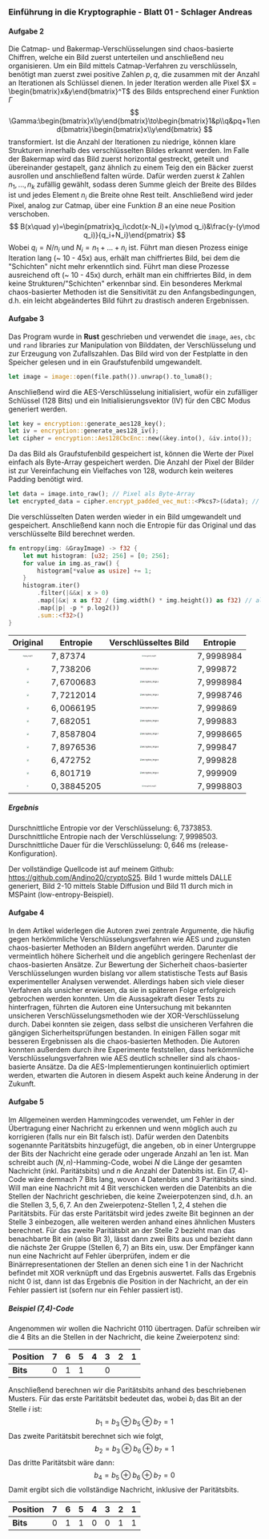 ### Einführung in die Kryptographie - Blatt 01 - Schlager Andreas

#### Aufgabe 2

Die Catmap- und Bakermap-Verschlüsselungen sind chaos-basierte Chiffren, welche ein Bild zuerst unterteilen und anschließend neu organisieren. Um ein Bild mittels Catmap-Verfahren zu verschlüsseln, benötigt man zuerst zwei positive Zahlen $p, q$, die zusammen mit der Anzahl an Iterationen als Schlüssel dienen. In jeder Iteration werden alle Pixel $X = \begin{bmatrix}x&y\end{bmatrix}^T$ des Bilds entsprechend einer Funktion $\Gamma$
$$
\Gamma:\begin{bmatrix}x\\y\end{bmatrix}\to\begin{bmatrix}1&p\\q&pq+1\end{bmatrix}\begin{bmatrix}x\\y\end{bmatrix}
$$
transformiert. Ist die Anzahl der Iterationen zu niedrige, können klare Strukturen innerhalb des verschlüsselten Bildes erkannt werden. Im Falle der Bakermap wird das Bild zuerst horizontal gestreckt, geteilt und übereinander gestapelt, ganz ähnlich zu einem Teig den ein Bäcker zuerst ausrollen und anschließend falten würde. Dafür werden zuerst $k$ Zahlen $n_1,\dots,n_k$ zufällig gewählt, sodass deren Summe gleich der Breite des Bildes ist und jedes Element $n_i$ die Breite ohne Rest teilt. Anschließend wird jeder Pixel, analog zur Catmap, über eine Funktion $B$ an eine neue Position verschoben. 
$$
B(x\quad y)=\begin{pmatrix}q_i\cdot(x-N_i)+(y\mod q_i)&\frac{y-(y\mod q_i)}{q_i+N_i}\end{pmatrix}
$$
Wobei $q_i = N / n_i$ und $N_i = n_1 + \dots + n_i$ ist. Führt man diesen Prozess einige Iteration lang (~ 10 - 45x) aus, erhält man chiffriertes Bild, bei dem die "Schichten" nicht mehr erkenntlich sind. Führt man diese Prozesse ausreichend oft (~ 10 - 45x) durch, erhält man ein chiffriertes Bild, in dem keine Strukturen/"Schichten" erkennbar sind. Ein besonderes Merkmal chaos-basierter Methoden ist die Sensitivität zu den Anfangsbedingungen, d.h. ein leicht abgeändertes Bild führt zu drastisch anderen Ergebnissen.

#### Aufgabe 3

Das Program wurde in **Rust** geschrieben und verwendet die `image`, `aes`, `cbc` und `rand` libraries zur Manipulation von Bilddaten, der Verschlüsselung und zur Erzeugung von Zufallszahlen. Das Bild wird von der Festplatte in den Speicher gelesen und in ein Graufstufenbild umgewandelt.

```rust
let image = image::open(file.path()).unwrap().to_luma8();
```

Anschließend wird die AES-Verschlüsselung initialisiert, wofür ein zufälliger Schlüssel ($128$ Bits) und ein Initialisierungsvektor (IV) für den CBC Modus generiert werden.

```rust
let key = encryption::generate_aes128_key();
let iv = encryption::generate_aes128_iv();
let cipher = encryption::Aes128CbcEnc::new(&key.into(), &iv.into());
```

Da das Bild als Graufstufenbild gespeichert ist, können die Werte der Pixel einfach als Byte-Array gespeichert werden. Die Anzahl der Pixel der Bilder ist zur Vereinfachung ein Vielfaches von $128$, wodurch kein weiteres Padding benötigt wird.

```rust
let data = image.into_raw(); // Pixel als Byte-Array
let encrypted_data = cipher.encrypt_padded_vec_mut::<Pkcs7>(&data); // Verschlüsseln
```

Die verschlüsselten Daten werden wieder in ein Bild umgewandelt und gespeichert. Anschließend kann noch die Entropie für das Original und das verschlüsselte Bild berechnet werden.

```rust
fn entropy(img: &GrayImage) -> f32 {
    let mut histogram: [u32; 256] = [0; 256];
    for value in img.as_raw() {
        histogram[*value as usize] += 1;
    }
    histogram.iter()
        .filter(|&&x| x > 0)
        .map(|&x| x as f32 / (img.width() * img.height()) as f32) // als rel. Häufigkeit
        .map(|p| -p * p.log2())
        .sum::<f32>()
}
```

|                           Original                           | Entropie     |                     Verschlüsseltes Bild                     | Entropie    |
| :----------------------------------------------------------: | ------------ | :----------------------------------------------------------: | ----------- |
| <img src="/home/andreas/University/ba-cs/Cryptography/blatt01/aes_test/out/gray_img01.jpg" alt="gray_img01" style="zoom: 19%;" /> | $7,87374$    | <img src="/home/andreas/University/ba-cs/Cryptography/blatt01/aes_test/out/encrypted_img01.jpg" alt="encrypted_img01" style="zoom:19%;" /> | $7,9998984$ |
| <img src="/home/andreas/University/ba-cs/Cryptography/blatt01/aes_test/out/gray_img02.jpg" style="zoom:25%;" /> | $7,738206$   | <img src="/home/andreas/University/ba-cs/Cryptography/blatt01/aes_test/out/encrypted_img02.jpg" alt="encrypted_img02" style="zoom:25%;" /> | $7,999872$  |
| <img src="/home/andreas/University/ba-cs/Cryptography/blatt01/aes_test/out/gray_img03.jpg" style="zoom:25%;" /> | $7,6700683$  | <img src="/home/andreas/University/ba-cs/Cryptography/blatt01/aes_test/out/encrypted_img03.jpg" alt="encrypted_img02" style="zoom:25%;" /> | $7,9998984$ |
| <img src="/home/andreas/University/ba-cs/Cryptography/blatt01/aes_test/out/gray_img04.jpg" style="zoom:25%;" /> | $7,7212014$  | <img src="/home/andreas/University/ba-cs/Cryptography/blatt01/aes_test/out/encrypted_img04.jpg" alt="encrypted_img02" style="zoom:25%;" /> | $7,9998746$ |
| <img src="/home/andreas/University/ba-cs/Cryptography/blatt01/aes_test/out/gray_img05.jpg" style="zoom:25%;" /> | $6,0066195$  | <img src="/home/andreas/University/ba-cs/Cryptography/blatt01/aes_test/out/encrypted_img05.jpg" alt="encrypted_img05" style="zoom:25%;" /> | $7,999869$  |
| <img src="/home/andreas/University/ba-cs/Cryptography/blatt01/aes_test/out/gray_img06.jpg" style="zoom:25%;" /> | $7,682051$   | <img src="/home/andreas/University/ba-cs/Cryptography/blatt01/aes_test/out/encrypted_img06.jpg" alt="encrypted_img06" style="zoom:25%;" /> | $7,999883$  |
| <img src="/home/andreas/University/ba-cs/Cryptography/blatt01/aes_test/out/gray_img07.jpg" style="zoom:25%;" /> | $7,8587804$  | <img src="/home/andreas/University/ba-cs/Cryptography/blatt01/aes_test/out/encrypted_img07.jpg" alt="encrypted_img07" style="zoom:25%;" /> | $7,9998665$ |
| <img src="/home/andreas/University/ba-cs/Cryptography/blatt01/aes_test/out/gray_img08.jpg" style="zoom:25%;" /> | $7,8976536$  | <img src="/home/andreas/University/ba-cs/Cryptography/blatt01/aes_test/out/encrypted_img08.jpg" alt="encrypted_img08" style="zoom:25%;" /> | $7,999847$  |
| <img src="/home/andreas/University/ba-cs/Cryptography/blatt01/aes_test/out/gray_img09.jpg" style="zoom:25%;" /> | $6,472752$   | <img src="/home/andreas/University/ba-cs/Cryptography/blatt01/aes_test/out/encrypted_img09.jpg" alt="encrypted_img09" style="zoom:25%;" /> | $7,999828$  |
| <img src="/home/andreas/University/ba-cs/Cryptography/blatt01/aes_test/out/gray_img10.jpg" style="zoom:25%;" /> | $6,801719$   | <img src="/home/andreas/University/ba-cs/Cryptography/blatt01/aes_test/out/encrypted_img10.jpg" alt="encrypted_img10" style="zoom:25%;" /> | $7,999909$  |
| <img src="/home/andreas/University/ba-cs/Cryptography/blatt01/aes_test/out/gray_img11.png" style="zoom:19%;" /> | $0,38845205$ | <img src="/home/andreas/University/ba-cs/Cryptography/blatt01/aes_test/out/encrypted_img11.png" alt="encrypted_img11" style="zoom:19%;" /> | $7,9998803$ |

##### Ergebnis

Durschnittliche Entropie vor der Verschlüsselung: $6,7373853$.
Durschnittliche Entropie nach der Verschlüsselung: $7,9998503$.
Durschnittliche Dauer für die Verschlüsselung: $0,646$ ms (release-Konfiguration).

Der vollständige Quellcode ist auf meinem Github: https://github.com/Andino20/cryptoS25. Bild 1 wurde mittels DALLE generiert, Bild 2-10 mittels Stable Diffusion und Bild 11 durch mich in MSPaint (low-entropy-Beispiel).

#### Aufgabe 4

In dem Artikel widerlegen die Autoren zwei zentrale Argumente, die häufig gegen herkömmliche Verschlüsselungsverfahren wie AES und zugunsten chaos-basierter Methoden an Bildern angeführt werden. Darunter die vermeintlich höhere Sicherheit und die angeblich geringere Rechenlast der chaos-basierten Ansätze. Zur Bewertung der Sicherheit chaos-basierter Verschlüsselungen wurden bislang vor allem statistische Tests auf Basis experimenteller Analysen verwendet. Allerdings haben sich viele dieser Verfahren als unsicher erwiesen, da sie in späteren Folge erfolgreich gebrochen werden konnten. Um die Aussagekraft dieser Tests zu hinterfragen, führten die Autoren eine Untersuchung mit bekannten unsicheren Verschlüsselungsmethoden wie der XOR-Verschlüsselung durch. Dabei konnten sie zeigen, dass selbst die unsicheren Verfahren die gängigen Sicherheitsprüfungen bestanden. In einigen Fällen sogar mit besseren Ergebnissen als die chaos-basierten Methoden. Die Autoren konnten außerdem durch ihre Experimente feststellen, dass herkömmliche Verschlüsselungsverfahren wie AES deutlich schneller sind als chaos-basierte Ansätze. Da die AES-Implementierungen kontinuierlich optimiert werden, etwarten die Autoren in diesem Aspekt auch keine Änderung in der Zukunft.

#### Aufgabe 5

Im Allgemeinen werden Hammingcodes verwendet, um Fehler in der Übertragung einer Nachricht zu erkennen und wenn möglich auch zu korrigieren (falls nur ein Bit falsch ist). Dafür werden den Datenbits sogenannte Paritätsbits hinzugefügt, die angeben, ob in einer Untergruppe der Bits der Nachricht eine gerade oder ungerade Anzahl an $1$en ist. Man schreibt auch $(N, n)$-Hamming-Code, wobei $N$ die Länge der gesamten Nachricht (inkl. Paritätsbits) und $n$ die Anzahl der Datenbits ist. Ein $(7,4)$-Code wäre demnach $7$ Bits lang, wovon $4$ Datenbits und $3$ Paritätsbits sind. Will man eine Nachricht mit $4$ Bit verschicken werden die Datenbits an die Stellen der Nachricht geschrieben, die keine Zweierpotenzen sind, d.h. an die Stellen $3,5,6,7$. An den Zweierpotenz-Stellen $1,2,4$ stehen die Paritätsbits. Für das erste Paritätsbit wird jedes zweite Bit beginnen an der Stelle $3$ einbezogen, alle weiteren werden anhand eines ähnlichen Musters berechnet. Für das zweite Paritätsbit an der Stelle $2$ bezieht man das benachbarte Bit ein (also Bit $3$), lässt dann zwei Bits aus und bezieht dann die nächste $2$er Gruppe (Stellen $6,7$) an Bits ein, usw. Der Empfänger kann nun eine Nachricht auf Fehler überprüfen, indem er die Binärrepresentationen der Stellen an denen sich eine $1$ in der Nachricht befindet mit XOR verknüpft und das Ergebnis auswertet. Falls das Ergebnis nicht $0$ ist, dann ist das Ergebnis die Position in der Nachricht, an der ein Fehler passiert ist (sofern nur ein Fehler passiert ist).

##### Beispiel (7,4)-Code

Angenommen wir wollen die Nachricht $0110$ übertragen. Dafür schreiben wir die $4$ Bits an die Stellen in der Nachricht, die keine Zweierpotenz sind:

| Position | 7    | 6    | 5    | 4    | 3    | 2    | 1    |
| -------- | ---- | ---- | ---- | ---- | ---- | ---- | ---- |
| **Bits** | 0    | 1    | 1    |      | 0    |      |      |

Anschließend berechnen wir die Paritätsbits anhand des beschriebenen Musters. Für das erste Paritätsbit bedeutet das, wobei $b_i$ das Bit an der Stelle $i$ ist:
$$
b_1=b_3\oplus b_5 \oplus b_7 = 1
$$
Das zweite Paritätsbit berechnet sich wie folgt, 
$$
b_2 = b_3 \oplus b_6\oplus b_7 = 1
$$
Das dritte Paritätsbit wäre dann:
$$
b_4 = b_5\oplus b_6 \oplus b_7=0
$$
Damit ergibt sich die vollständige Nachricht, inklusive der Paritätsbits.

| Position | 7    | 6    | 5    | 4    | 3    | 2    | 1    |
| -------- | ---- | ---- | ---- | ---- | ---- | ---- | ---- |
| **Bits** | 0    | 1    | 1    | 0    | 0    | 1    | 1    |